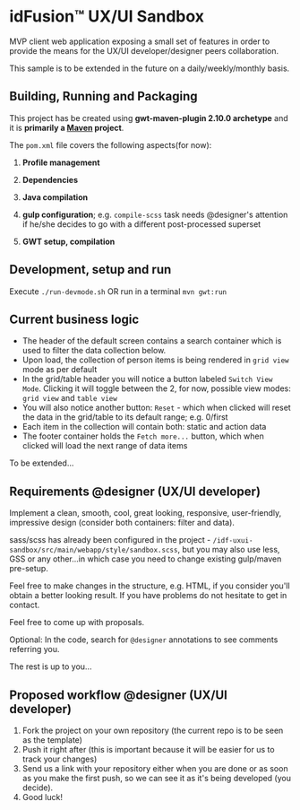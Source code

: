 idFusion™ UX/UI Sandbox
=======================
MVP client web application exposing a small set of features in order to provide the means for the UX/UI developer/designer peers collaboration.

This sample is to be extended in the future on a daily/weekly/monthly basis.

Building, Running and Packaging
-------------------------------
This project has be created using **gwt-maven-plugin 2.10.0 archetype** and it is **primarily a [Maven](https://maven.apache.org/) project**. 

The `pom.xml` file covers the following aspects(for now):

1. **Profile management**

2. **Dependencies**

3. **Java compilation**

4. **gulp configuration**; e.g. `compile-scss` task needs @designer's attention if he/she decides to go with a different post-processed superset

5. **GWT setup, compilation**


Development, setup and run
-----------------------------------
Execute `./run-devmode.sh` OR run in a terminal `mvn gwt:run`


Current business logic
----------------------
 - The header of the default screen contains a search container which is used to filter the data collection below.
 - Upon load, the collection of person items is being rendered in `grid view` mode as per default
 - In the grid/table header you will notice a button labeled `Switch View Mode`. Clicking it will toggle between the 2, for now, possible view modes: `grid view` and `table view`
 - You will also notice another button: `Reset` - which when clicked will reset the data in the grid/table to its default range; e.g. 0/first
 - Each item in the collection will contain both: static and action data
 - The footer container holds the `Fetch more...` button, which when clicked will load the next range of data items

To be extended...

Requirements @designer (UX/UI developer)
----------------------------------------
Implement a clean, smooth, cool, great looking, responsive, user-friendly, impressive design (consider both containers: filter and data). 

sass/scss has already been configured in the project - `/idf-uxui-sandbox/src/main/webapp/style/sandbox.scss`, but you may also use less, GSS or any other...in which case you need to change existing gulp/maven pre-setup. 

Feel free to make changes in the structure, e.g. HTML, if you consider you'll obtain a better looking result. If you have problems do not hesitate to get in contact.

Feel free to come up with proposals.

Optional: In the code, search for `@designer` annotations to see comments referring you.

The rest is up to you...


Proposed workflow @designer (UX/UI developer)
---------------------------------------------

1. Fork the project on your own repository (the current repo is to be seen as the template)
2. Push it right after (this is important because it will be easier for us to track your changes)
3. Send us a link with your repository either when you are done or as soon as you make the first push, so we can see it as it's being developed (you decide).
4. Good luck!
